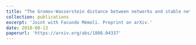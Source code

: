 ```yaml
---
title: "The Gromov-Wasserstein distance between networks and stable network invariants"
collection: publications
excerpt: 'Joint with Facundo Mémoli. Preprint on arXiv.'
date: 2018-08-13
paperurl: 'https://arxiv.org/abs/1808.04337'
---
```

